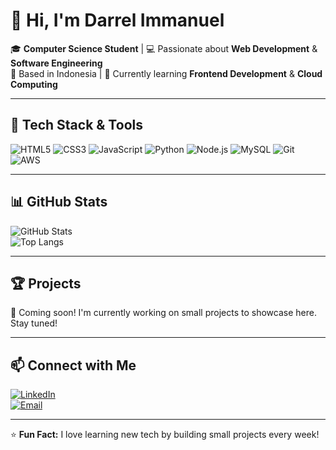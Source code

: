 # 👋 Hi, I'm Darrel Immanuel  

🎓 **Computer Science Student** | 💻 Passionate about **Web Development** & **Software Engineering**  
📍 Based in Indonesia | 🌱 Currently learning **Frontend Development** & **Cloud Computing**

---

## 🚀 Tech Stack & Tools  

![HTML5](https://img.shields.io/badge/-HTML5-E34F26?style=for-the-badge&logo=html5&logoColor=white)
![CSS3](https://img.shields.io/badge/-CSS3-1572B6?style=for-the-badge&logo=css3)
![JavaScript](https://img.shields.io/badge/-JavaScript-F7DF1E?style=for-the-badge&logo=javascript&logoColor=black)
![Python](https://img.shields.io/badge/-Python-3776AB?style=for-the-badge&logo=python&logoColor=white)
![Node.js](https://img.shields.io/badge/-Node.js-339933?style=for-the-badge&logo=node.js&logoColor=white)
![MySQL](https://img.shields.io/badge/-MySQL-4479A1?style=for-the-badge&logo=mysql&logoColor=white)
![Git](https://img.shields.io/badge/-Git-F05032?style=for-the-badge&logo=git&logoColor=white)
![AWS](https://img.shields.io/badge/AWS-%23FF9900.svg?style=for-the-badge&logo=amazon-aws&logoColor=white)

---

## 📊 GitHub Stats  

![GitHub Stats](https://github-readme-stats.vercel.app/api?username=Derrr805&show_icons=true&theme=radical)  
![Top Langs](https://github-readme-stats.vercel.app/api/top-langs/?username=Derrr805&layout=compact&theme=radical)

---

## 🏆 Projects  

🚧 Coming soon! I'm currently working on small projects to showcase here. Stay tuned!

---

## 📫 Connect with Me  

[![LinkedIn](https://img.shields.io/badge/LinkedIn-blue?style=for-the-badge&logo=linkedin)](https://www.linkedin.com/in/darrel-immanuel-3b1284387)  
[![Email](https://img.shields.io/badge/Email-D14836?style=for-the-badge&logo=gmail&logoColor=white)](mailto:darrelimmanuel25@gmail.com)

---

⭐ **Fun Fact:** I love learning new tech by building small projects every week!
